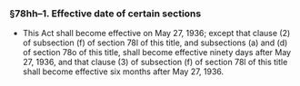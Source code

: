 ### §78hh–1. Effective date of certain sections
* This Act shall become effective on May 27, 1936; except that clause (2) of subsection (f) of section 78l of this title, and subsections (a) and (d) of section 78o of this title, shall become effective ninety days after May 27, 1936, and that clause (3) of subsection (f) of section 78l of this title shall become effective six months after May 27, 1936.